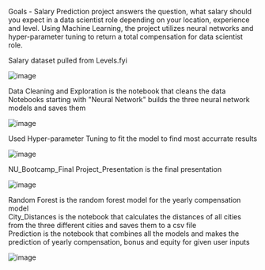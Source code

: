 Goals - Salary Prediction project answers the question, what salary should you expect in a data scientist role depending on your location, experience and level. Using Machine Learning, the project utilizes neural networks and hyper-parameter tuning to return a total compensation for data scientist role. 

Salary dataset pulled from Levels.fyi

![image](https://user-images.githubusercontent.com/85321602/158855552-a44a5026-9e75-4085-8146-4435b8cc31dd.png)

Data Cleaning and Exploration is the notebook that cleans the data</br>
Notebooks starting with "Neural Network" builds the three neural network models and saves them</br>

![image](https://user-images.githubusercontent.com/85321602/158855929-43e537f9-3ab4-421e-b025-1e9a096d97f8.png)

Used Hyper-parameter Tuning to fit the model to find most accurrate results</br>


![image](https://user-images.githubusercontent.com/85321602/158856129-f7797037-2fec-4d8e-8574-4be2ebab1b6d.png)




NU_Bootcamp_Final Project_Presentation is the final presentation</br>

![image](https://user-images.githubusercontent.com/85321602/158856753-741be949-8da7-4c12-a683-e71c55c18624.png)

Random Forest is the random forest model for the yearly compensation model</br>
City_Distances  is the notebook that calculates the distances of all cities from the three different cities and saves them to a csv file</br>
Prediction is the notebook that combines all the models and makes the prediction of yearly compensation, bonus and equity for given user inputs</br>










![image](https://user-images.githubusercontent.com/85321602/158856961-5c24126b-f587-4fbb-8d11-1f14c0130535.png)
